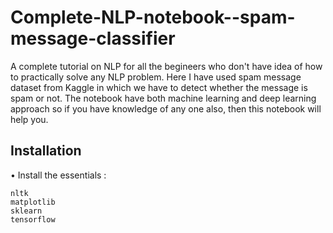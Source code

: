 # Complete-NLP-notebook--spam-message-classifier
A complete tutorial on NLP for all the begineers who don't have idea of how to practically solve any NLP problem. Here I have used spam message dataset from Kaggle in which we have to detect whether the message is spam or not. The notebook have both machine learning and deep learning approach so if you have knowledge of any one also, then this notebook will help you.
## Installation
• Install the essentials :
```
nltk
matplotlib
sklearn
tensorflow
```
